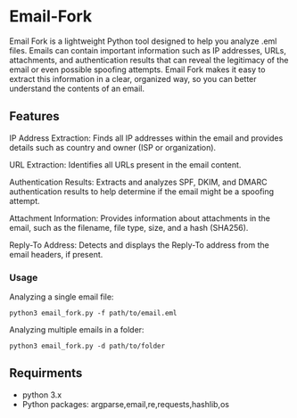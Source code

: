 # Email-Fork
Email Fork is a lightweight Python tool designed to help you analyze .eml files. Emails can contain important information such as IP addresses, URLs, attachments, and authentication results that can reveal the legitimacy of the email or even possible spoofing attempts. Email Fork makes it easy to extract this information in a clear, organized way, so you can better understand the contents of an email.
## Features
IP Address Extraction: Finds all IP addresses within the email and provides details such as country and owner (ISP or organization).

URL Extraction: Identifies all URLs present in the email content.

Authentication Results: Extracts and analyzes SPF, DKIM, and DMARC authentication results to help determine if the email might be a spoofing attempt.

Attachment Information: Provides information about attachments in the email, such as the filename, file type, size, and a hash (SHA256).

Reply-To Address: Detects and displays the Reply-To address from the email headers, if present.
### Usage
Analyzing a single email file:
```python3
python3 email_fork.py -f path/to/email.eml
```
Analyzing multiple emails in a folder:
```python3
python3 email_fork.py -d path/to/folder
```
## Requirments
- python 3.x
- Python packages: argparse,email,re,requests,hashlib,os
